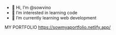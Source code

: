 - 👋 Hi, I’m @sowvino
- 👀 I’m interested in learning code
- 🌱 I’m currently learning web development


MY PORTFOLIO 
https://sowmyaportfolio.netlify.app/



<!---
sowvino/sowvino is a ✨ special ✨ repository because its `README.md` (this file) appears on your GitHub profile.
You can click the Preview link to take a look at your changes.
--->
